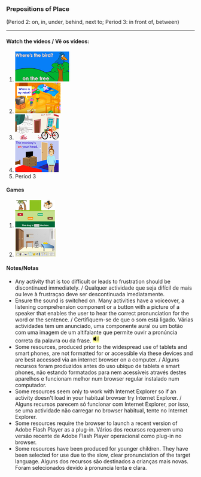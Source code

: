 ### Prepositions of Place 
(Period 2: on, in, under, behind, next to; Period 3: in front of, between)

***

#### Watch the videos / Vê os vídeos:

1. [![mlpp](/images/mlpp.png)](https://www.youtube.com/watch?v=8F0NYBBKczM)
2. [![fvpp](/images/fvpp.PNG)](https://www.youtube.com/watch?v=YI6VAsGlk7U)
3. [![sampp](/images/sampp.PNG)](https://www.youtube.com/watch?v=BjFZbns1ZR0)
4. [![ktvpp](/images/ktvpp.png)](https://www.youtube.com/watch?v=idJYhjGyWTU)
5. Period 3 

<!--- [![ktvpp](/images/ktvpp.png)](https://www.youtube.com/watch?v=xERTESWbqhU) -->

#### Games

1. [![smpp](/images/smpp.png)](https://www.eslgamesplus.com/prepositions-of-place-esl-fun-game-online-grammar-practice/)
2. [![efgpp](/images/efgpp.PNG)](https://englishflashgames.blogspot.pt/2008/06/prepositions-of-place-game.html)

#### Notes/Notas
* Any activity that is too difficult or leads to frustration should be discontinued immediately. / Qualquer actividade que seja difícil de mais ou leve à frustraçao deve ser descontinuada imediatamente.
* Ensure the sound is switched on. Many activities have a voiceover, a listening comprehension component or a button with a picture of a speaker that enables the user to hear the correct pronunciation for the word or the sentence. / Certifiquem-se de que o som está ligado. Várias actividades tem um anunciado, uma componente aural ou um botão com uma imagem de um altifalante que permite ouvir a pronúncia correta da palavra ou da frase. ![spkr2](/images/spkr2.PNG)
* Some resources, produced prior to the widespread use of tablets and smart phones, are not formatted for or accessible via these devices and are best accessed via an internet browser on a computer. / Alguns recursos foram produzidos antes do uso ubíquo de tablets e smart phones, não estando formatados para nem acessíveis através destes aparelhos e funcionam melhor num browser regular instalado num computador.
* Some resources seem only to work with Internet Explorer so if an activity doesn't load in your habitual browser try Internet Explorer. / Alguns recursos parecem só funcionar com Internet Explorer, por isso, se uma actividade não carregar no browser habitual, tente no Internet Explorer.
* Some resources require the browser to launch a recent version of Adobe Flash Player as a plug-in. Vários dos recursos requerem uma versão recente de Adobe Flash Player operacional como plug-in no browser.
* Some resources have been produced for younger children. They have been selected for use due to the slow, clear pronunciation of the target language. Alguns dos recursos são destinados a crianças mais novas. Foram selecionados devido à pronuncia lenta e clara.
